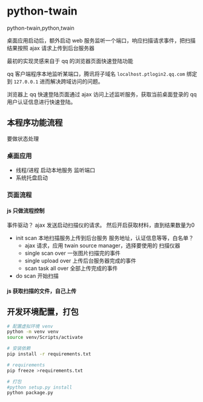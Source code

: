 # python-twain

python-twain,python,twain

桌面应用启动后，额外启动 web 服务监听一个端口，响应扫描请求事件，把扫描结果按照 ajax 请求上传到后台服务器

最初的实现灵感来自于 qq 的浏览器页面快速登陆功能

qq 客户端程序本地监听某端口，腾讯将子域名 `localhost.ptlogin2.qq.com` 绑定到 `127.0.0.1` 进而解决跨域访问的问题。

浏览器上 qq 快速登陆页面通过 ajax 访问上述监听服务，获取当前桌面登录的 qq 用户认证信息进行快速登陆。

## 本程序功能流程

要做状态处理

### 桌面应用

- 线程/进程 启动本地服务 监听端口
- 系统托盘启动

### 页面流程

#### js 只做流程控制

事件驱动？ ajax 发送启动扫描仪的请求。 然后开启获取材料，直到结果数量为0

- init scan 本地扫描服务上传到后台服务 服务地址，认证信息等等，白名单？
    - ajax 请求，应用 twain source manager，选择要使用的 扫描仪器
    - single scan over 一张图片扫描完的事件
    - single upload over 上传后台服务器完成的事件
    - scan task all over 全部上传完成的事件
- do scan 开始扫描

#### js 获取扫描的文件，自己上传

## 开发环境配置，打包

```bash
# 配置虚拟环境 venv
python -m venv venv
source venv/Scripts/activate

# 安装依赖
pip install -r requirements.txt

# requirements
pip freeze >requirements.txt

# 打包
#python setup.py install
python package.py
```
